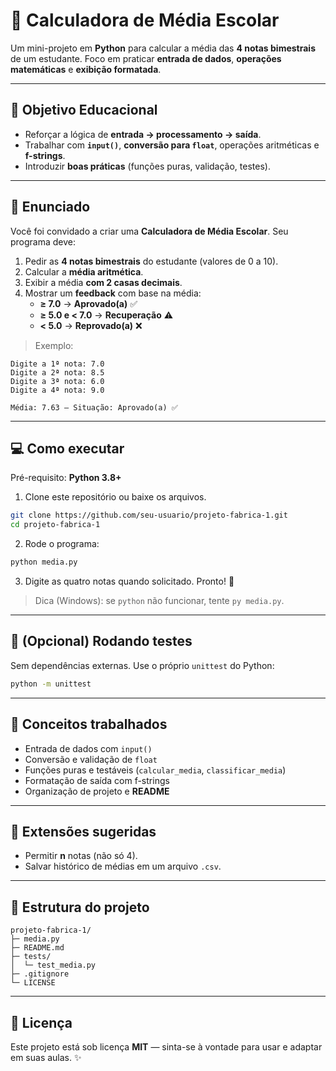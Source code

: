 
# 📘 Calculadora de Média Escolar

Um mini-projeto em **Python** para calcular a média das **4 notas bimestrais** de um estudante. Foco em praticar **entrada de dados**, **operações matemáticas** e **exibição formatada**.

---

## 🎯 Objetivo Educacional
- Reforçar a lógica de **entrada → processamento → saída**.
- Trabalhar com **`input()`**, **conversão para `float`**, operações aritméticas e **f-strings**.
- Introduzir **boas práticas** (funções puras, validação, testes).

---

## 📝 Enunciado
Você foi convidado a criar uma **Calculadora de Média Escolar**. Seu programa deve:
1. Pedir as **4 notas bimestrais** do estudante (valores de 0 a 10).
2. Calcular a **média aritmética**.
3. Exibir a média **com 2 casas decimais**.
4. Mostrar um **feedback** com base na média:
   - **≥ 7.0** → **Aprovado(a)** ✅
   - **≥ 5.0 e < 7.0** → **Recuperação** ⚠️
   - **< 5.0** → **Reprovado(a)** ❌

> Exemplo:
```
Digite a 1ª nota: 7.0
Digite a 2ª nota: 8.5
Digite a 3ª nota: 6.0
Digite a 4ª nota: 9.0

Média: 7.63 — Situação: Aprovado(a) ✅
```

---

## 💻 Como executar

Pré-requisito: **Python 3.8+**

1) Clone este repositório ou baixe os arquivos.
```bash
git clone https://github.com/seu-usuario/projeto-fabrica-1.git
cd projeto-fabrica-1
```

2) Rode o programa:
```bash
python media.py
```

3) Digite as quatro notas quando solicitado. Pronto! 🎉

> Dica (Windows): se `python` não funcionar, tente `py media.py`.

---

## 🧪 (Opcional) Rodando testes
Sem dependências externas. Use o próprio `unittest` do Python:
```bash
python -m unittest
```

---

## 🧠 Conceitos trabalhados
- Entrada de dados com `input()`
- Conversão e validação de `float`
- Funções puras e testáveis (`calcular_media`, `classificar_media`)
- Formatação de saída com f-strings
- Organização de projeto e **README**

---

## 🚀 Extensões sugeridas
- Permitir **n** notas (não só 4).
- Salvar histórico de médias em um arquivo `.csv`.

---

## 📂 Estrutura do projeto
```
projeto-fabrica-1/
├─ media.py
├─ README.md
├─ tests/
│  └─ test_media.py
├─ .gitignore
└─ LICENSE
```

---

## 📝 Licença
Este projeto está sob licença **MIT** — sinta-se à vontade para usar e adaptar em suas aulas. ✨

